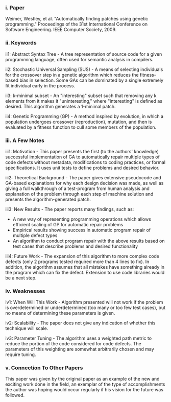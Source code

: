### i. Paper
Weimer, Westley, et al. "Automatically finding patches using genetic programming." Proceedings of the 31st International Conference on Software Engineering. IEEE Computer Society, 2009.

### ii. Keywords
ii1: Abstract Syntax Tree - A tree representation of source code for a given programming language, often used for semantic analysis in compilers.

ii2: Stochastic Universal Sampling (SUS) - A means of selecting individuals for the crossover step in a genetic algorithm which reduces the fitness-based bias in selection.  Some GAs can be dominated by a single extremely fit individual early in the process.

ii3: k-minimal subset - An "interesting" subset such that removing any k elements from it makes it "uninteresting," where "interesting" is defined as desired.  This algorithm generates a 1-minimal patch.

ii4: Genetic Programming (GP) - A method inspired by evolution, in which a population undergoes crossover (reproduction), mutation, and then is evaluated by a fitness function to cull some members of the population.

### iii. A Few Notes
iii1: Motivation - This paper presents the first (to the authors' knowledge) successful implementation of GA to automatically repair multiple types of code defects without metadata, modifications to coding practices, or formal specifications.  It uses unit tests to define problems and desired behavior.

iii2: Theoretical Background - The paper gives extensive pseudocode and GA-based explanations for why each design decision was made, as well as giving a full walkthrough of a test-program from human analysis and explanation of the problem through each step of machine solution and presents the algorithm-generated patch.

iii3: New Results - The paper reports many findings, such as:
+ A new way of representing programming operations which allows efficient scaling of GP for automatic repair problems
+ Empirical results showing success in automatic program repair of multiple defect types 
+ An algorithm to conduct program repair with the above results based on test cases that describe problems and desired functionality

iii4: Future Work - The expansion of this algorithm to more complex code defects (only 2 programs tested required more than 4 lines to fix).  In addition, the algorithm assumes that all mistakes have something already in the program which can fix the defect.  Extension to use code libraries would be a next step.


### iv. Weaknesses
iv1: When Will This Work -  Algorithm presented will not work if the problem is overdetermined or underdetermined (too many or too few test cases), but no means of determining these parameters is given.  

iv2: Scalability - The paper does not give any indication of whether this technique will scale.

iv3: Parameter Tuning - The algorithm uses a weighted path metric to reduce the portion of the code considered for code defects.  The parameters of this weighting are somewhat arbitrarily chosen and may require tuning. 

### v. Connection To Other Papers
This paper was given by the original paper as an example of the new and exciting work done in the field, an exemplar of the type of accomplishments the author was hoping would occur regularly if his vision for the future was followed.
